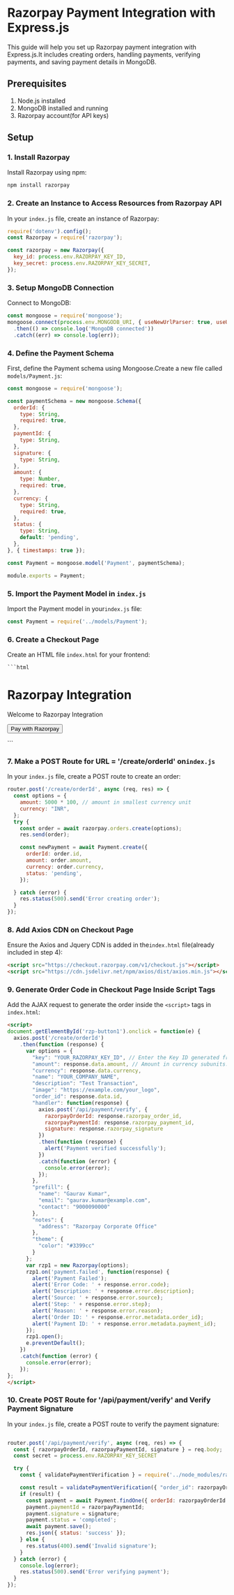 # Razorpay Payment Integration with Express.js

This guide will help you set up Razorpay payment integration with Express.js.It includes creating orders, handling payments, verifying payments, and saving payment details in MongoDB.

## Prerequisites

1. Node.js installed
2. MongoDB installed and running
3. Razorpay account(for API keys)

## Setup

### 1. Install Razorpay

Install Razorpay using npm:

``` sh
npm install razorpay
```

### 2. Create an Instance to Access Resources from Razorpay API

In your `index.js` file, create an instance of Razorpay:

```js
require('dotenv').config();
const Razorpay = require('razorpay');

const razorpay = new Razorpay({
  key_id: process.env.RAZORPAY_KEY_ID,
  key_secret: process.env.RAZORPAY_KEY_SECRET,
});
```

### 3. Setup MongoDB Connection

Connect to MongoDB:

```js
const mongoose = require('mongoose');
mongoose.connect(process.env.MONGODB_URI, { useNewUrlParser: true, useUnifiedTopology: true })
  .then(() => console.log('MongoDB connected'))
  .catch((err) => console.log(err));
```

### 4. Define the Payment Schema

First, define the Payment schema using Mongoose.Create a new file called `models/Payment.js`:

```js
const mongoose = require('mongoose');

const paymentSchema = new mongoose.Schema({
  orderId: {
    type: String,
    required: true,
  },
  paymentId: {
    type: String,
  },
  signature: {
    type: String,
  },
  amount: {
    type: Number,
    required: true,
  },
  currency: {
    type: String,
    required: true,
  },
  status: {
    type: String,
    default: 'pending',
  },
}, { timestamps: true });

const Payment = mongoose.model('Payment', paymentSchema);

module.exports = Payment;
```


### 5. Import the Payment Model in `index.js`

Import the Payment model in your`index.js` file:

```js
const Payment = require('../models/Payment');
```



### 6. Create a Checkout Page

Create an HTML file `index.html` for your frontend:

    ```html
<!DOCTYPE html>
<html>

<head>
  <title>Razorpay Integration</title>
  <link rel='stylesheet' href='/stylesheets/style.css' />
</head>

<body>
  <h1>Razorpay Integration</h1>
  <p>Welcome to Razorpay Integration</p>

  <button id="rzp-button1">Pay with Razorpay</button>

  
</body>

</html>
```

### 7. Make a POST Route for URL = '/create/orderId' on`index.js`

In your `index.js` file, create a POST route to create an order:

```js
router.post('/create/orderId', async (req, res) => {
  const options = {
    amount: 5000 * 100, // amount in smallest currency unit
    currency: "INR",
  };
  try {
    const order = await razorpay.orders.create(options);
    res.send(order);

    const newPayment = await Payment.create({
      orderId: order.id,
      amount: order.amount,
      currency: order.currency,
      status: 'pending',
    });

  } catch (error) {
    res.status(500).send('Error creating order');
  }
});
```

### 8. Add Axios CDN on Checkout Page

Ensure the Axios and Jquery CDN is added in the`index.html` file(already included in step 4):

```html
<script src="https://checkout.razorpay.com/v1/checkout.js"></script>
<script src="https://cdn.jsdelivr.net/npm/axios/dist/axios.min.js"></script>
```

### 9. Generate Order Code in Checkout Page Inside Script Tags

Add the AJAX request to generate the order inside the `<script>` tags in `index.html`:

```html
<script>
document.getElementById('rzp-button1').onclick = function(e) {
  axios.post('/create/orderId')
    .then(function (response) {
      var options = {
        "key": "YOUR_RAZORPAY_KEY_ID", // Enter the Key ID generated from the Dashboard
        "amount": response.data.amount, // Amount in currency subunits. Default currency is INR.
        "currency": response.data.currency,
        "name": "YOUR_COMPANY_NAME",
        "description": "Test Transaction",
        "image": "https://example.com/your_logo",
        "order_id": response.data.id, 
        "handler": function(response) {
          axios.post('/api/payment/verify', {
            razorpayOrderId: response.razorpay_order_id,
            razorpayPaymentId: response.razorpay_payment_id,
            signature: response.razorpay_signature
          })
          .then(function (response) {
            alert('Payment verified successfully');
          })
          .catch(function (error) {
            console.error(error);
          });
        },
        "prefill": {
          "name": "Gaurav Kumar",
          "email": "gaurav.kumar@example.com",
          "contact": "9000090000"
        },
        "notes": {
          "address": "Razorpay Corporate Office"
        },
        "theme": {
          "color": "#3399cc"
        }
      };
      var rzp1 = new Razorpay(options);
      rzp1.on('payment.failed', function(response) {
        alert('Payment Failed');
        alert('Error Code: ' + response.error.code);
        alert('Description: ' + response.error.description);
        alert('Source: ' + response.error.source);
        alert('Step: ' + response.error.step);
        alert('Reason: ' + response.error.reason);
        alert('Order ID: ' + response.error.metadata.order_id);
        alert('Payment ID: ' + response.error.metadata.payment_id);
      });
      rzp1.open();
      e.preventDefault();
    })
    .catch(function (error) {
      console.error(error);
    });
};
</script>
```

### 10. Create POST Route for '/api/payment/verify' and Verify Payment Signature

In your `index.js` file, create a POST route to verify the payment signature:

```js

router.post('/api/payment/verify', async (req, res) => {
  const { razorpayOrderId, razorpayPaymentId, signature } = req.body;
  const secret = process.env.RAZORPAY_KEY_SECRET

  try {
    const { validatePaymentVerification } = require('../node_modules/razorpay/dist/utils/razorpay-utils.js')

    const result = validatePaymentVerification({ "order_id": razorpayOrderId, "payment_id": razorpayPaymentId }, signature, secret);
    if (result) {
      const payment = await Payment.findOne({ orderId: razorpayOrderId });
      payment.paymentId = razorpayPaymentId;
      payment.signature = signature;
      payment.status = 'completed';
      await payment.save();
      res.json({ status: 'success' });
    } else {
      res.status(400).send('Invalid signature');
    }
  } catch (error) {
    console.log(error);
    res.status(500).send('Error verifying payment');
  }
});

```